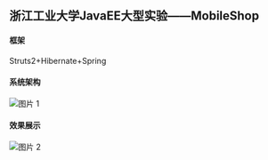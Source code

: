 ## 浙江工业大学JavaEE大型实验——MobileShop

#### 框架

Struts2+Hibernate+Spring

#### 系统架构  

![图片 1](https://ww4.sinaimg.cn/large/006tNc79gy1fbyi1nsq4ij30o20f4wh4.jpg)

#### 效果展示  

![图片 2](https://ww3.sinaimg.cn/large/006tNc79gy1fbyi24eqbhj30kd14cqhx.jpg)
